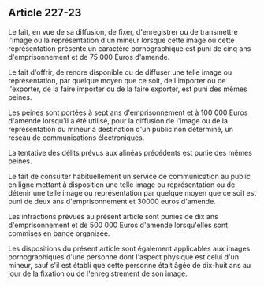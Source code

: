 Article 227-23
----
Le fait, en vue de sa diffusion, de fixer, d'enregistrer ou de transmettre
l'image ou la représentation d'un mineur lorsque cette image ou cette
représentation présente un caractère pornographique est puni de cinq ans
d'emprisonnement et de 75 000 Euros d'amende.

Le fait d'offrir, de rendre disponible ou de diffuser une telle image ou
représentation, par quelque moyen que ce soit, de l'importer ou de l'exporter,
de la faire importer ou de la faire exporter, est puni des mêmes peines.

Les peines sont portées à sept ans d'emprisonnement et à 100 000 Euros d'amende
lorsqu'il a été utilisé, pour la diffusion de l'image ou de la représentation du
mineur à destination d'un public non déterminé, un réseau de communications
électroniques.

La tentative des délits prévus aux alinéas précédents est punie des mêmes
peines.

Le fait de consulter habituellement un service de communication au public en
ligne mettant à disposition une telle image ou représentation ou de détenir une
telle image ou représentation par quelque moyen que ce soit est puni de deux ans
d'emprisonnement et 30000 euros d'amende.

Les infractions prévues au présent article sont punies de dix ans
d'emprisonnement et de 500 000 Euros d'amende lorsqu'elles sont commises en
bande organisée.

Les dispositions du présent article sont également applicables aux images
pornographiques d'une personne dont l'aspect physique est celui d'un mineur,
sauf s'il est établi que cette personne était âgée de dix-huit ans au jour de la
fixation ou de l'enregistrement de son image.
